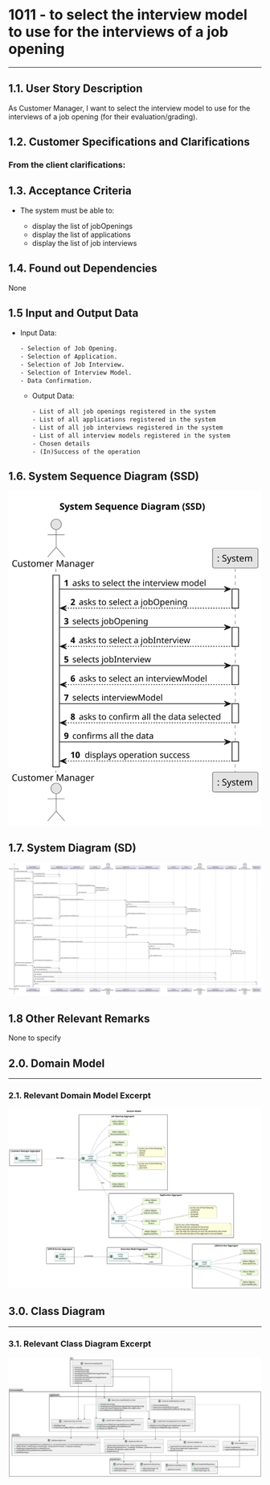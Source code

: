 # 1011 - to select the interview model to use for the interviews of a job opening

--------

## 1.1. User Story Description

As Customer Manager, I want to select the interview model to use for the interviews of a job opening (for their
evaluation/grading).

## 1.2. Customer Specifications and Clarifications

### From the client clarifications:

## 1.3. Acceptance Criteria

* The system must be able to:

    * display the list of jobOpenings
    * display the list of applications
    * display the list of job interviews

## 1.4. Found out Dependencies

None

## 1.5 Input and Output Data

* Input Data:

      - Selection of Job Opening.
      - Selection of Application.
      - Selection of Job Interview.
      - Selection of Interview Model.
      - Data Confirmation.

    * Output Data:

          - List of all job openings registered in the system
          - List of all applications registered in the system
          - List of all job interviews registered in the system
          - List of all interview models registered in the system
          - Chosen details
          - (In)Success of the operation

## 1.6. System Sequence Diagram (SSD)

![system-sequence-diagram.svg](system-sequence-diagram.svg)

## 1.7. System Diagram (SD)

![sequence-diagram-overview.svg](sequence-diagram-overview.svg)

## 1.8 Other Relevant Remarks

None to specify

## 2.0. Domain Model

----------------

### 2.1. Relevant Domain Model Excerpt

![domain-model.svg](domain-model.svg)

## 3.0. Class Diagram

------------------

### 3.1. Relevant Class Diagram Excerpt

![class-diagram.svg](class-diagram.svg)